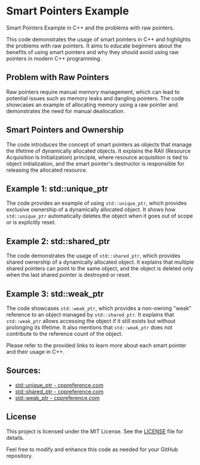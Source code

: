 # Smart Pointers Example

Smart Pointers Example  in C++ and the problems with raw pointers.

This code demonstrates the usage of smart pointers in C++ and highlights the problems with raw pointers. 
It aims to educate beginners about the benefits of using smart pointers and why they should avoid using raw pointers in modern C++ programming.


## Problem with Raw Pointers

Raw pointers require manual memory management, which can lead to potential issues such as memory leaks and dangling pointers. 
The code showcases an example of allocating memory using a raw pointer and demonstrates the need for manual deallocation.

## Smart Pointers and Ownership

The code introduces the concept of smart pointers as objects that manage the lifetime of dynamically allocated objects. 
It explains the RAII (Resource Acquisition Is Initialization) principle, where resource acquisition is tied to object initialization, 
and the smart pointer's destructor is responsible for releasing the allocated resource.


## Example 1: std::unique_ptr
The code provides an example of using `std::unique_ptr`, which provides exclusive ownership of a dynamically allocated object. 
It shows how `std::unique_ptr` automatically deletes the object when it goes out of scope or is explicitly reset.


## Example 2: std::shared_ptr
The code demonstrates the usage of `std::shared_ptr`, which provides shared ownership of a dynamically allocated object. 
It explains that multiple shared pointers can point to the same object, and the object is deleted only when the last shared pointer is destroyed or reset.


## Example 3: std::weak_ptr
The code showcases `std::weak_ptr`, which provides a non-owning "weak" reference to an object managed by `std::shared_ptr`. 
It explains that  `std::weak_ptr` allows accessing the object if it still exists but without prolonging its lifetime. 
It also mentions that  `std::weak_ptr` does not contribute to the reference count of the object.

Please refer to the provided links to learn more about each smart pointer and their usage in C++.

## Sources:

- [std::unique_ptr - cppreference.com](https://en.cppreference.com/w/cpp/memory/unique_ptr)
- [std::shared_ptr - cppreference.com](https://en.cppreference.com/w/cpp/memory/shared_ptr)
- [std::weak_ptr - cppreference.com](https://en.cppreference.com/w/cpp/memory/weak_ptr)
## License

This project is licensed under the MIT License. See the [LICENSE](LICENSE) file for details.

Feel free to modify and enhance this code as needed for your GitHub repository.

